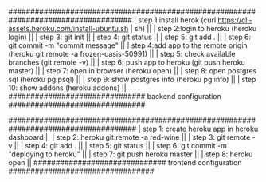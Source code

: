 ####################################################################################
|  step 1:install herok (curl https://cli-assets.heroku.com/install-ubuntu.sh | sh) ||
|  step 2:login to heroku (heroku login)                                            ||
|  step 3: git init                                                                 ||
|  step 4: git status                                                               ||
|  step 5: git add .                                                                ||
|  step 6: git commit -m "commit message"                                           ||
|  step 4:add app to the remote origin (heroku git:remote -a frozen-oasis-50991)    ||
|  step 5: check available branches (git remote -v)                                 ||
|  step 6: push app to heroku (git push heroku master)                              ||
|  step 7: open in browser (heroku open)                                            ||
|  step 8: open postgres sql (heroku pg:psql)                                       ||
|  step 9: show postgres info (heroku pg:info)                                      ||
|  step 10: show addons (heroku addons)                                             ||
############################### backend configuration ###############################


#####################################################################################
|  step 1: create heroku app in heroku dashboard                                    ||
|  step 2: heroku git:remote -a red-wine                                            ||
|  step 3: git remote -v                                                            ||
|  step 4: git add .                                                                ||
|  step 5: git status                                                               ||
|  step 6: git commit -m "deploying to heroku"                                      ||
|  step 7: git push heroku master                                                   ||
|  step 8: heroku open                                                              ||
############################## frontend configuration #################################
